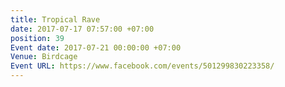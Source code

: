 ```yaml
---
title: Tropical Rave
date: 2017-07-17 07:57:00 +07:00
position: 39
Event date: 2017-07-21 00:00:00 +07:00
Venue: Birdcage
Event URL: https://www.facebook.com/events/501299830223358/
---
```


